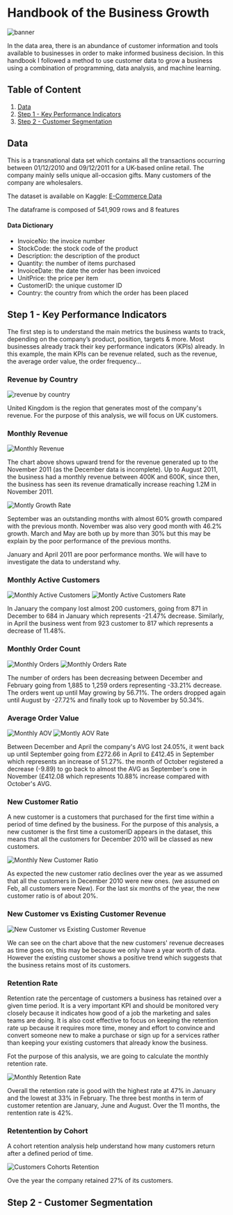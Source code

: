 # Handbook of the Business Growth

![banner](https://www.rapidhits.net/wp-content/uploads/2018/06/data-driven-advertising-850x350.jpg)

In the data area, there is an abundance of customer information and tools available to businesses in order to make informed business decision. In this handbook I followed a method to use customer data to grow a business using a combination of programming, data analysis, and machine learning.

## Table of Content
1. [ Data ](#data)
2. [ Step 1 - Key Performance Indicators ](#step1)
3. [ Step 2 - Customer Segmentation ](#step2)


<a name="data"></a>
## Data
This is a transnational data set which contains all the transactions occurring between 01/12/2010 and 09/12/2011 for a UK-based online retail. The company mainly sells unique all-occasion gifts. Many customers of the company are wholesalers.

The dataset is available on Kaggle: [E-Commerce Data](https://www.kaggle.com/carrie1/ecommerce-data)

The dataframe is composed of 541,909 rows and 8 features

#### Data Dictionary

* InvoiceNo: the invoice number
* StockCode: the stock code of the product
* Description: the description of the product
* Quantity: the number of items purchased
* InvoiceDate: the date the order has been invoiced
* UnitPrice: the price per item
* CustomerID: the unique customer ID
* Country: the country from which the order has been placed


<a name="step1"></a>
## Step 1 - Key Performance Indicators

The first step is to understand the main metrics the business wants to track, depending on the company’s product, position, targets & more. Most businesses already track their key performance indicators (KPIs) already. In this example, the main KPIs can be revenue related, such as the revenue, the average order value, the order frequency...

### Revenue by Country

![revenue by country](https://raw.githubusercontent.com/mriffaud/Handbook-of-the-Business-Growth/master/images/KPIs/Revenue%20by%20Country.png?token=AKRWJIGBYM22PAMOXMBOJHC6SXTMC)

United Kingdom is the region that generates most of the company's revenue. For the purpose of this analysis, we will focus on UK customers.

### Monthly Revenue

![Monthly Revenue](https://raw.githubusercontent.com/mriffaud/Handbook-of-the-Business-Growth/master/images/KPIs/Monthly%20Revenue.png?token=AKRWJIFH3OCOQHZRYPL3KBK6SXTOC)

The chart above shows upward trend for the revenue generated up to the November 2011 (as the December data is incomplete). Up to August 2011, the business had a monthly revenue between 400K and 600K, since then, the business has seen its revenue dramatically increase reaching 1.2M in November 2011.

![Montly Growth Rate](https://raw.githubusercontent.com/mriffaud/Handbook-of-the-Business-Growth/master/images/KPIs/Montly%20Growth%20Rate.png?token=AKRWJIAKSUFBPLOJ6UBGPBS6SXSXA)

September was an outstanding months with almost 60% growth compared with the previous month. November was also very good month with 46.2% growth. March and May are both up by more than 30% but this may be explain by the poor performance of the previous months.

January and April 2011 are poor performance months. We will have to investigate the data to understand why.

### Monthly Active Customers

![Monthly Active Customers](https://raw.githubusercontent.com/mriffaud/Handbook-of-the-Business-Growth/master/images/KPIs/Monthly%20Active%20Customers.png?token=AKRWJIHVUMHMGN4CVPHD2WS6SXSY4)
![Montly Active Customers Rate](https://raw.githubusercontent.com/mriffaud/Handbook-of-the-Business-Growth/master/images/KPIs/Montly%20Active%20Customers%20Rate.png?token=AKRWJIBYRYKAUQ53HULZZW26SXS3E)

In January the company lost almost 200 customers, going from 871 in December to 684 in January which represents -21.47% decrease. Similarly, in April the business went from 923 customer to 817 which represents a decrease of 11.48%.

### Monthly Order Count

![Monthly Orders](https://raw.githubusercontent.com/mriffaud/Handbook-of-the-Business-Growth/master/images/KPIs/Monthly%20Orders.png?token=AKRWJIA75D43L7PV2WMPMEC6SXS4W)
![Monthly Orders Rate](https://raw.githubusercontent.com/mriffaud/Handbook-of-the-Business-Growth/master/images/KPIs/Monthly%20Orders%20Rate.png?token=AKRWJIHSUTZ4FCEJOEU7GO26SXS6S)

The number of orders has been decreasing between December and February going from 1,885 to 1,259 orders representing -33.21% decrease. The orders went up until May growing by 56.71%. The orders dropped again until August by -27.72% and finally took up to November by 50.34%.

### Average Order Value

![Monthly AOV](https://raw.githubusercontent.com/mriffaud/Handbook-of-the-Business-Growth/master/images/KPIs/Monthly%20AOV.png?token=AKRWJIAWDTKEZ6VOWKY72AC6SXS7Y)
![Montly AOV Rate](https://raw.githubusercontent.com/mriffaud/Handbook-of-the-Business-Growth/master/images/KPIs/Montly%20AOV%20Rate.png?token=AKRWJIF2OOP2V5XJFH7OBKC6SXTA6)

Between December and April the company's AVG lost 24.05%, it went back up until September going from £272.66 in April to £412.45 in September which represents an increase of 51.27%. the month of October registered a decrease (-9.89) to go back to almost the AVG as September's one in November (£412.08 which represents 10.88% increase compared with October's AVG.

### New Customer Ratio

A new customer is a customers that purchased for the first time within a period of time defined by the business. For the purpose of this analysis, a new customer is the first time a customerID appears in the dataset, this means that all the customers for December 2010 will be classed as new customers.

![Monthly New Customer Ratio](https://raw.githubusercontent.com/mriffaud/Handbook-of-the-Business-Growth/master/images/KPIs/Monthly%20New%20Customer%20Ratio.png?token=AKRWJIERFQAT44WAXS6PNIS6SXTDA)

As expected the new customer ratio declines over the year as we assumed that all the customers in December 2010 were new ones. (we assumed on Feb, all customers were New). For the last six months of the year, the new customer ratio is of about 20%.

### New Customer vs Existing Customer Revenue

![New Customer vs Existing Customer Revenue](https://raw.githubusercontent.com/mriffaud/Handbook-of-the-Business-Growth/master/images/KPIs/New%20Customer%20vs%20Existing%20Customer%20Revenue.png?token=AKRWJIDI2HUQL4SCBB56QDC6SXTEK)

We can see on the chart above that the new customers' revenue decreases as time goes on, this may be because we only have a year worth of data. However the existing customer shows a positive trend which suggests that the business retains most of its customers.

### Retention Rate

Retention rate the percentage of customers a business has retained over a given time period. It is a very important KPI and should be monitored very closely because it indicates how good of a job the marketing and sales teams are doing. It is also cost effective to focus on keeping the retention rate up because it requires more time, money and effort to convince and convert someone new to make a purchase or sign up for a services rather than keeping your existing customers that already know the business.

Fot the purpose of this analysis, we are going to calculate the monthly retention rate.

![Monthly Retention Rate](https://raw.githubusercontent.com/mriffaud/Handbook-of-the-Business-Growth/master/images/KPIs/Monthly%20Retention%20Rate.png?token=AKRWJIHNJLGFH7KOBO2HP7C6SXTGA)

Overall the retention rate is good with the highest rate at 47% in January and the lowest at 33% in February. The three best months in term of customer retention are January, June and August. Over the 11 months, the rentention rate is 42%.

### Retentention by Cohort

A cohort retention analysis help understand how many customers return after a defined period of time.

![Customers Cohorts Retention](https://raw.githubusercontent.com/mriffaud/Handbook-of-the-Business-Growth/master/images/KPIs/Customers%20Cohorts%20Retention.png?token=AKRWJIBQTFYYMZBYJ6PNVQS6SXTH4)

Ove the year the company retained 27% of its customers.

<a name="step2"></a>
## Step 2 - Customer Segmentation


